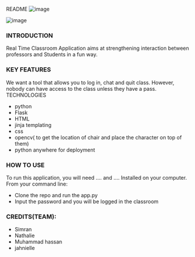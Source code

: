 README
![image](https://user-images.githubusercontent.com/59165844/151706593-6873686e-8a31-4400-8dc2-b5fbef3fccab.png)


![image](https://user-images.githubusercontent.com/59165844/151706608-4b734f74-7ab4-4950-8b3b-974c85e34b00.png)


### INTRODUCTION
Real Time Classroom Application aims at strengthening interaction between professors and Students in a fun way.


### KEY FEATURES
We want a tool that allows you to log in, chat and quit class. However, nobody can have access to the class unless they have a pass.  
TECHNOLOGIES
* python
* Flask
* HTML
* jinja templating
* css
* opencv( to get the location of chair and place the character on top of them)
* python anywhere for deployment

### HOW TO USE
To run this application, you will need …. and …. Installed on your computer. From your command line:
* Clone the repo and run the app.py
* Input the password and you will be logged in the classroom
### CREDITS(TEAM):

* Simran
* Nathalie
* Muhammad hassan
* jahnielle
